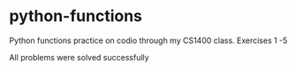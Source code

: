 # python-functions
Python functions practice on codio through my CS1400 class.
Exercises 1 -5

All problems were solved successfully
